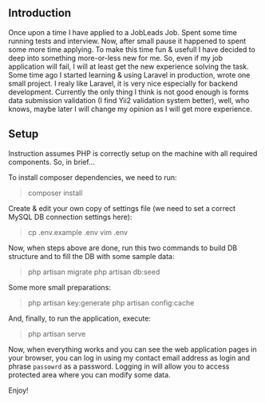 ## Introduction

Once upon a time I have applied to a JobLeads Job. Spent some time running tests and interview. Now, after small pause it happened to spent some more time applying. To make this time fun & usefull I have decided to deep into something more-or-less new for me. So, even if my job application will fail, I will at least get the new experience solving the task. Some time ago I started learning & using Laravel in production, wrote one small project. I realy like Laravel, it is very nice especially for backend development. Currently the only thing I think is not good enough is forms data submission validation (I find Yii2 validation system better), well, who knows, maybe later I will change my opinion as I will get more experience.

## Setup

Instruction assumes PHP is correctly setup on the machine with  all required components. So, in brief...

To install composer dependencies, we need to run:
> composer install

Create & edit your own copy of settings file (we need to set a correct MySQL DB connection settings here):
> cp .env.example .env
> vim .env

Now, when steps above are done, run this two commands to build DB  structure and to fill the DB with some sample data:
>php artisan migrate
>php artisan db:seed

Some more small preparations:
>php artisan key:generate
>php artisan config:cache

And, finally, to run the application, execute:
>php artisan serve

Now, when everything works and you can see the web application pages in your browser, you can log in using my contact email address as login and phrase `passowrd` as a password. Logging in will allow you to access protected area where you can modify some data.

Enjoy!

